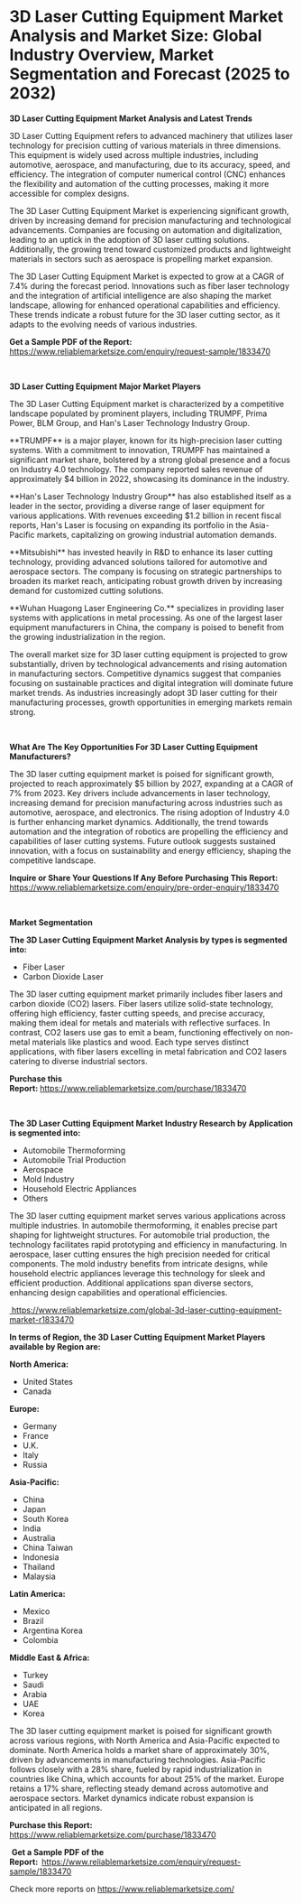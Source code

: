 <p><h1>3D Laser Cutting Equipment Market Analysis and Market Size: Global Industry Overview, Market Segmentation and Forecast (2025 to 2032)</h1></p><p><strong>3D Laser Cutting Equipment Market Analysis and Latest Trends</strong></p>
<p><p>3D Laser Cutting Equipment refers to advanced machinery that utilizes laser technology for precision cutting of various materials in three dimensions. This equipment is widely used across multiple industries, including automotive, aerospace, and manufacturing, due to its accuracy, speed, and efficiency. The integration of computer numerical control (CNC) enhances the flexibility and automation of the cutting processes, making it more accessible for complex designs.</p><p>The 3D Laser Cutting Equipment Market is experiencing significant growth, driven by increasing demand for precision manufacturing and technological advancements. Companies are focusing on automation and digitalization, leading to an uptick in the adoption of 3D laser cutting solutions. Additionally, the growing trend toward customized products and lightweight materials in sectors such as aerospace is propelling market expansion. </p><p>The 3D Laser Cutting Equipment Market is expected to grow at a CAGR of 7.4% during the forecast period. Innovations such as fiber laser technology and the integration of artificial intelligence are also shaping the market landscape, allowing for enhanced operational capabilities and efficiency. These trends indicate a robust future for the 3D laser cutting sector, as it adapts to the evolving needs of various industries.</p></p>
<p><strong>Get a Sample PDF of the Report:&nbsp;</strong> <a href="https://www.reliablemarketsize.com/enquiry/request-sample/1833470?utm_campaign=3351&utm_medium=2&utm_source=Github&utm_content=ia&utm_term=26032025&utm_id=3d-laser-cutting-equipment">https://www.reliablemarketsize.com/enquiry/request-sample/1833470</a></p>
<p>&nbsp;</p>
<p><strong>3D Laser Cutting Equipment Major Market Players</strong></p>
<p><p>The 3D Laser Cutting Equipment market is characterized by a competitive landscape populated by prominent players, including TRUMPF, Prima Power, BLM Group, and Han's Laser Technology Industry Group. </p><p>**TRUMPF** is a major player, known for its high-precision laser cutting systems. With a commitment to innovation, TRUMPF has maintained a significant market share, bolstered by a strong global presence and a focus on Industry 4.0 technology. The company reported sales revenue of approximately $4 billion in 2022, showcasing its dominance in the industry.</p><p>**Han's Laser Technology Industry Group** has also established itself as a leader in the sector, providing a diverse range of laser equipment for various applications. With revenues exceeding $1.2 billion in recent fiscal reports, Han's Laser is focusing on expanding its portfolio in the Asia-Pacific markets, capitalizing on growing industrial automation demands.</p><p>**Mitsubishi** has invested heavily in R&D to enhance its laser cutting technology, providing advanced solutions tailored for automotive and aerospace sectors. The company is focusing on strategic partnerships to broaden its market reach, anticipating robust growth driven by increasing demand for customized cutting solutions.</p><p>**Wuhan Huagong Laser Engineering Co.** specializes in providing laser systems with applications in metal processing. As one of the largest laser equipment manufacturers in China, the company is poised to benefit from the growing industrialization in the region.</p><p>The overall market size for 3D laser cutting equipment is projected to grow substantially, driven by technological advancements and rising automation in manufacturing sectors. Competitive dynamics suggest that companies focusing on sustainable practices and digital integration will dominate future market trends. As industries increasingly adopt 3D laser cutting for their manufacturing processes, growth opportunities in emerging markets remain strong.</p></p>
<p>&nbsp;</p>
<p><strong>What Are The Key Opportunities For 3D Laser Cutting Equipment Manufacturers?</strong></p>
<p><p>The 3D laser cutting equipment market is poised for significant growth, projected to reach approximately $5 billion by 2027, expanding at a CAGR of 7% from 2023. Key drivers include advancements in laser technology, increasing demand for precision manufacturing across industries such as automotive, aerospace, and electronics. The rising adoption of Industry 4.0 is further enhancing market dynamics. Additionally, the trend towards automation and the integration of robotics are propelling the efficiency and capabilities of laser cutting systems. Future outlook suggests sustained innovation, with a focus on sustainability and energy efficiency, shaping the competitive landscape.</p></p>
<p><strong>Inquire or Share Your Questions If Any Before Purchasing This Report:</strong> <a href="https://www.reliablemarketsize.com/enquiry/pre-order-enquiry/1833470?utm_campaign=3351&utm_medium=2&utm_source=Github&utm_content=ia&utm_term=26032025&utm_id=3d-laser-cutting-equipment">https://www.reliablemarketsize.com/enquiry/pre-order-enquiry/1833470</a></p>
<p>&nbsp;</p>
<p><strong>Market Segmentation</strong></p>
<p><strong>The 3D Laser Cutting Equipment Market Analysis by types is segmented into:</strong></p>
<p><ul><li>Fiber Laser</li><li>Carbon Dioxide Laser</li></ul></p>
<p><p>The 3D laser cutting equipment market primarily includes fiber lasers and carbon dioxide (CO2) lasers. Fiber lasers utilize solid-state technology, offering high efficiency, faster cutting speeds, and precise accuracy, making them ideal for metals and materials with reflective surfaces. In contrast, CO2 lasers use gas to emit a beam, functioning effectively on non-metal materials like plastics and wood. Each type serves distinct applications, with fiber lasers excelling in metal fabrication and CO2 lasers catering to diverse industrial sectors.</p></p>
<p><strong>Purchase this Report:&nbsp;</strong><a href="https://www.reliablemarketsize.com/purchase/1833470?utm_campaign=3351&utm_medium=2&utm_source=Github&utm_content=ia&utm_term=26032025&utm_id=3d-laser-cutting-equipment">https://www.reliablemarketsize.com/purchase/1833470</a></p>
<p>&nbsp;</p>
<p><strong>The 3D Laser Cutting Equipment Market Industry Research by Application is segmented into:</strong></p>
<p><ul><li>Automobile Thermoforming</li><li>Automobile Trial Production</li><li>Aerospace</li><li>Mold Industry</li><li>Household Electric Appliances</li><li>Others</li></ul></p>
<p><p>The 3D laser cutting equipment market serves various applications across multiple industries. In automobile thermoforming, it enables precise part shaping for lightweight structures. For automobile trial production, the technology facilitates rapid prototyping and efficiency in manufacturing. In aerospace, laser cutting ensures the high precision needed for critical components. The mold industry benefits from intricate designs, while household electric appliances leverage this technology for sleek and efficient production. Additional applications span diverse sectors, enhancing design capabilities and operational efficiencies.</p></p>
<p><a href="https://www.reliablemarketsize.com/global-3d-laser-cutting-equipment-market-r1833470?utm_campaign=3351&utm_medium=2&utm_source=Github&utm_content=ia&utm_term=26032025&utm_id=3d-laser-cutting-equipment">&nbsp;https://www.reliablemarketsize.com/global-3d-laser-cutting-equipment-market-r1833470</a></p>
<p><strong>In terms of Region, the 3D Laser Cutting Equipment Market Players available by Region are:</strong></p>
<p>
    <p> <strong> North America: </strong>
        <ul>
            <li>United States</li>
            <li>Canada</li>
        </ul>
        </p> 
    <p> <strong> Europe: </strong>
        <ul>
            <li>Germany</li>
            <li>France</li>
            <li>U.K.</li>
            <li>Italy</li>
            <li>Russia</li>
        </ul>
        </p> 
    <p> <strong> Asia-Pacific: </strong>
        <ul>
            <li>China</li>
            <li>Japan</li>
            <li>South Korea</li>
            <li>India</li>
            <li>Australia</li>
            <li>China Taiwan</li>
            <li>Indonesia</li>
            <li>Thailand</li>
            <li>Malaysia</li>
        </ul>
        </p> 
    <p> <strong> Latin America: </strong>
        <ul>
            <li>Mexico</li>
            <li>Brazil</li>
            <li>Argentina Korea</li>
            <li>Colombia</li>
        </ul>
        </p> 
    <p> <strong> Middle East & Africa: </strong>
        <ul>
            <li>Turkey</li>
            <li>Saudi</li>
            <li>Arabia</li>
            <li>UAE</li>
            <li>Korea</li>
        </ul>
    </p>
    </p>
<p><p>The 3D laser cutting equipment market is poised for significant growth across various regions, with North America and Asia-Pacific expected to dominate. North America holds a market share of approximately 30%, driven by advancements in manufacturing technologies. Asia-Pacific follows closely with a 28% share, fueled by rapid industrialization in countries like China, which accounts for about 25% of the market. Europe retains a 17% share, reflecting steady demand across automotive and aerospace sectors. Market dynamics indicate robust expansion is anticipated in all regions.</p></p>
<p><strong>Purchase this Report: </strong><a href="https://www.reliablemarketsize.com/purchase/1833470?utm_campaign=3351&utm_medium=2&utm_source=Github&utm_content=ia&utm_term=26032025&utm_id=3d-laser-cutting-equipment">https://www.reliablemarketsize.com/purchase/1833470</a></p>
<p>&nbsp;<strong>Get a Sample PDF of the Report:&nbsp;&nbsp;</strong><a href="https://www.reliablemarketsize.com/enquiry/request-sample/1833470?utm_campaign=3351&utm_medium=2&utm_source=Github&utm_content=ia&utm_term=26032025&utm_id=3d-laser-cutting-equipment">https://www.reliablemarketsize.com/enquiry/request-sample/1833470</a></p>
<p><strong></strong></p>
<p>Check more reports on <a href="https://www.reliablemarketsize.com/?utm_campaign=3351&utm_medium=2&utm_source=Github&utm_content=ia&utm_term=26032025&utm_id=3d-laser-cutting-equipment">https://www.reliablemarketsize.com/</a></p>